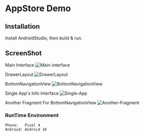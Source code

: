 # AppStore Demo

## Installation

Install AndroidStudio, then build & run.

## ScreenShot

Main Interface
![Main-interface](https://github.com/Willzy-x/app-store-demo/blob/master/img/1.png)

DrawerLayout
![DrawerLayout](https://github.com/Willzy-x/app-store-demo/blob/master/img/2.png)

BottomNavigationView
![BottomNavigationView](https://github.com/Willzy-x/app-store-demo/blob/master/img/3.png)

Single App's Info Interface
![Single-App](https://github.com/Willzy-x/app-store-demo/blob/master/img/4.png)

Another Fragment For BottomNavigationView
![Another-Fragment](https://github.com/Willzy-x/app-store-demo/blob/master/img/5.png)

### RunTime Environment
```
Phone:   Pixel 4
Android: Android 10
```